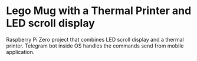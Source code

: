 # Lego Mug with a Thermal Printer and LED scroll display

Raspberry Pi Zero project that combines LED scroll display and a thermal printer. Telegram bot inside OS handles the commands send from mobile application.
